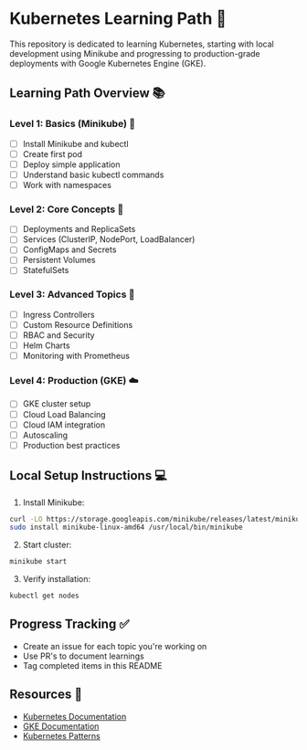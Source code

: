 # Kubernetes Learning Path 🚀

This repository is dedicated to learning Kubernetes, starting with local development using Minikube and progressing to production-grade deployments with Google Kubernetes Engine (GKE).

## Learning Path Overview 📚

### Level 1: Basics (Minikube) 🌱
- [ ] Install Minikube and kubectl
- [ ] Create first pod
- [ ] Deploy simple application
- [ ] Understand basic kubectl commands
- [ ] Work with namespaces

### Level 2: Core Concepts 🔧
- [ ] Deployments and ReplicaSets
- [ ] Services (ClusterIP, NodePort, LoadBalancer)
- [ ] ConfigMaps and Secrets
- [ ] Persistent Volumes
- [ ] StatefulSets

### Level 3: Advanced Topics 🎯
- [ ] Ingress Controllers
- [ ] Custom Resource Definitions
- [ ] RBAC and Security
- [ ] Helm Charts
- [ ] Monitoring with Prometheus

### Level 4: Production (GKE) ☁️
- [ ] GKE cluster setup
- [ ] Cloud Load Balancing
- [ ] Cloud IAM integration
- [ ] Autoscaling
- [ ] Production best practices

## Local Setup Instructions 💻

1. Install Minikube:
```bash
curl -LO https://storage.googleapis.com/minikube/releases/latest/minikube-linux-amd64
sudo install minikube-linux-amd64 /usr/local/bin/minikube
```

2. Start cluster:
```bash
minikube start
```

3. Verify installation:
```bash
kubectl get nodes
```

## Progress Tracking ✅
- Create an issue for each topic you're working on
- Use PR's to document learnings
- Tag completed items in this README

## Resources 📖
- [Kubernetes Documentation](https://kubernetes.io/docs/home/)
- [GKE Documentation](https://cloud.google.com/kubernetes-engine/docs)
- [Kubernetes Patterns](https://kubernetes.io/docs/concepts/cluster-administration/manage-deployment/)
